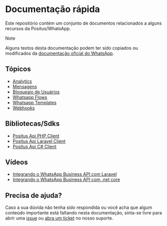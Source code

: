 # Documentação rápida

Este repositório contém um conjunto de documentos relacionados a alguns recursos da Positus/WhatsApp.

> [!NOTE]
> Alguns textos desta documentação podem ter sido copiados ou modificados da [documentação oficial do WhatsApp](https://developers.facebook.com/docs/whatsapp).

## Tópicos

- [Analytics](analytics/README.md)
- [Mensagens](messages/README.md)
- [Bloqueaio de Usuários](user-blocking/README.md)
- [Whatsapp Flows](flows/README.md)
- [Whatsapp Templates](templates/README.md)
- [Webhooks](webhooks/README.md)

## Bibliotecas/Sdks

- [Positus Api PHP Client](https://github.com/positusapps/positus-api-php-client)
- [Positus Api Laravel Client](https://github.com/positusapps/positus-api-laravel-client)
- [Positus Api C# Client](https://github.com/positusapps/positus-api-csharp-client)

## Vídeos

- [Integrando o WhatsApp Business API com Laravel](https://www.youtube.com/watch?v=Sb1R2jnRC4k)
- [Integrando o WhatsApp Business API com .net core](https://www.youtube.com/watch?v=E8MZWwfQSZY)

## Precisa de ajuda?

Caso a sua dúvida não tenha sido respondida ou você acha que algum conteúdo importante está faltando nesta documentação, sinta-se livre para abrir uma [issue](https://github.com/positusapps/quick-docs/issues) ou [abra um ticket](https://studio.posit.us/suporte) no nosso suporte.
